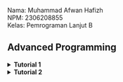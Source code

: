 Nama: Muhammad Afwan Hafizh\
NPM: 2306208855\
Kelas: Pemrograman Lanjut B

## Advanced Programming

<details>
    <summary><b>Tutorial 1</b></summary>

___

<details>
    <summary><b>Reflection 1</b></summary>
    
___
_You already implemented two new features using Spring Boot. Check again your source code and evaluate the coding standards that you have learned in this module. Write clean code principles and secure coding practices that have been applied to your code.  If you find any mistake in your source code, please explain how to improve your code. Please write your reflection inside the repository's README.md file._
___

Pada tutorial 1 ini, saya menggunakan Spring Boot untuk pertama kalinya. Spring Boot memanfaatkan Java sebagai bahasa pemrograman sehingga memudahkan saya yang telah mempelajari Java di mata kuliah DDP 2 untuk membaca dan membuat kode. Spring Boot mengadopsi arsitektur MVC (Model-View-Controller) sebagai alur datanya, dengan komponen-komponen seperti Model (misalnya, Product yang merepresentasikan data produk seperti productId, productName, dan productQuantity), Repository (seperti ProductRepository yang mengelola akses data untuk membuat, membaca, dan menghapus produk), Service (seperti ProductServiceImpl yang mengatur logika bisnisnya), dan Controller (menerima permintaan pengguna, berinteraksi dengan Service, dan mengembalikan respons ke View/Templates (Thymeleaf).

Di tutorial kali ini, saya juga belajar dalam menerapkan clean code principle dan secure coding. Salah satu clean code principle yang telah diaplikasikan adalah Meaningful Names. Contoh:

```
...
    @GetMapping("/edit")
    public String updateProductPage(@RequestParam String productId, Model model) {
        Product product = service.getId(productId);
        model.addAttribute("product", product);
        return "EditProduct";
    }

    @PostMapping("/edit")
    public String editProductPost(@ModelAttribute Product product) {
        service.update(product.getProductId(), product);
        return "redirect:/product/list";
    }

    @PostMapping("/delete")
    public String deleteProduct(@RequestParam String productId) {
        service.delete(productId);
        return "redirect:list";
    }
...
```
Pada potongan code ini, terlihat bahwa masing-masing function dapat teridentifikasi fungsinya dengan hanya membaca namanya tanpa harus memberikan penjelasan melalui comment. Contohnya seperti function updateProductPage, yaitu handler method yang menangani permintaan GET ke endpoint /edit, yang digunakan untuk menampilkan halaman edit produk. Parameter @RequestParam String productId mengambil ID produk dari URL, lalu service.getId(productId) digunakan untuk mengambil data produk dari database atau sumber lain. Objek produk tersebut kemudian ditambahkan ke model dengan model.addAttribute("product", product), sehingga bisa diakses di halaman tampilan. Metode ini mengembalikan string "EditProduct" yang merupakan nama template atau halaman HTML yang akan ditampilkan, misalnya EditProduct.html dalam folder templates.

Saya juga mengaplikasikan clean code principle lainnya seperti functions (contoh methdo findAll yang ada pada services), Object and Data Structure (contoh pada model Product), dan Error Handling pada EditProduct.html yang mencegah adanya input null atau format yang tidak sesuai pada kolom productQuantity dan productName.

Selain pengaplikasian clean code principle, pada code ini terdapat juga penerapan secure coding. Contohnya, seperti berikut.

1. Penggunaan UUID sebagai identifier model Product
   
```
...
public Product create(Product product) {
        product.setProductId(UUID.randomUUID().toString());
        productData.add(product);
        return product;
    }
...
```

ID produk dihasilkan menggunakan UUID.randomUUID(), sehingga mengurangi kemungkinan resource path dapat diprediksi.

2. Output yang di-encode
    - Thymeleaf secara otomatis melakukan escaping pada HTML dalam template sehingga mengurangi risiko serangan XSS (Cross-Site Scripting).

3. Validasi Input
   
```
public void update(String productId, Product updatedProduct) {
        Product product = getId(productId);
        if (updatedProduct.getProductName() != null) {
            product.setProductName(updatedProduct.getProductName());
        }

        if (updatedProduct.getProductQuantity() > 0) {
            product.setProductQuantity(updatedProduct.getProductQuantity());
        }
    }
```

Ketika hendak melakukan edit nama atau kuantitas produk, service memeriksa apakah jumlah produk (productQuantity) bernilai negatif (productQuantity <= 0) dan memastikan nama produk tidak bernilai null.

"_If you find any mistake in your source code, please explain how to improve your code._"

Menurut saya, dari kedua fitur yang saya implementasikan, terdapat beberapa hal yang perlu untuk ditingkatkan, Salah satu contohnya adalah memberikan **Logging** setiap adanya pertukaran/pergantian data (pada edit atau delete). Berikut contoh codenya.
```
import org.slf4j.Logger;
import org.slf4j.LoggerFactory;

@Service
public class ProductServiceImpl implements ProductService {
    private static final Logger logger = LoggerFactory.getLogger(ProductServiceImpl.class);

    @Override
    public void delete(String productId) {
        logger.info("Attempting to delete product with ID: {}", productId);
        try {
            productRepository.delete(productId);
            logger.info("Product deleted successfully.");
        } catch (Exception e) {
            logger.error("Failed to delete product: {}", e.getMessage());
        }
    }
}
```

Potongan code di atas adalah contoh dari code improvementnya. Dengan adanya logger, saya dapat memantau/mengetahui adanya aktivitas yang terjadi sehingga saya bisa memastikan keamanan tiap terjadinya pertukaran/pergantian data.

Contoh lainnya, Tambahan validasi input ketika melakukan update pada nama product. Berikut contoh codenya.

```
if (updatedProduct.getProductName() != null && !updatedProduct.getProductName().trim().isEmpty()) {
    product.setProductName(updatedProduct.getProductName());
}
```

 Dengan adanya validasi input kita dapat memastikan bahwa productName tidak hanya tidak null, tetapi juga tidak kosong atau mengandung karakter yang tidak valid.

 Dengan melakukan refleksi 1, saya menyadari bahwa menerapkan clean code principles dan secure coding sangatlah penting. Clean code membuat kode mudah dibaca, dipahami, dan dikembangkan sehingga meningkatkan efisiensi pengembangan dan mengurangi risiko bug. Sementara itu, secure coding melindungi aplikasi kita dari berbagai kerentanan keamanan, seperti broken access control, injection, dan lainnya yang pastinya dapat mengancam keamanan data pengguna.

</details>

<details>
    <summary><b>Reflection 2</b></summary>
    
___
_After writing the unit test, how do you feel? How many unit tests should be made in a class? How to make sure that our unit tests are enough to verify our program? It would be good if you learned about code coverage. Code coverage is a metric that can help you understand how much of your source is tested. If you have 100% code coverage, does that mean your code has no bugs or errors?_

_Suppose that after writing the CreateProductFunctionalTest.java along with the corresponding test case, you were asked to create another functional test suite that verifies the number of items in the product list. You decided to create a new Java class similar to the prior functional test suites with the same setup procedures and instance variables._

_What do you think about the cleanliness of the code of the new functional test suite? Will the new code reduce the code quality? Identify the potential clean code issues, explain the reasons, and suggest possible improvements to make the code cleaner! Please write your reflection inside the repository's README.md file._
___

Setelah membuat dan menjalankan unit test pada kode yang telah dibuat, saya mendapatkan beberapa pembelajaran penting, yaitu:

**Jumlah dan Kualitas Unit Test**

Dalam implementasi yang saya lakukan, semua test berhasil dijalankan dengan baik (100% passed). Unit test yang dibuat telah mencakup berbagai skenario seperti:

- Test pembuatan dan pencarian produk (testCreateAndFind)
- Test untuk kondisi list produk kosong (testFindAllIfEmpty)
- Test untuk multiple produk (testFindAllIfMoreThanOneProduct)
- Test update produk dengan berbagai kondisi (valid dan invalid)
- Test penghapusan produk

Mengenai pertanyaan "_How many unit tests should be made in a class?_", menurut saya tidak ada jumlah pasti yang dapat dijadikan acuan. Sebab, menurut saya yang terpenting dari adanya unit test, unit test harus mencakup beberapa hal berikut:

- Mencakup semua fitur utama
- Menguji berbagai skenario (positif dan negatif)
- Memverifikasi semua business requirement
- Menguji edge cases dan error handling

**Code Coverage**

Dalam project ini, saya berhasil mencapai code coverage 100%, yang berarti semua baris kode telah dieksekusi oleh test. Namun, saya memahami bahwa code coverage 100% tidak menjamin kode bebas dari bug atau error. Hal ini disebabkan oleh beberapa hal berikut:

- Code coverage hanya mengukur baris kode yang dieksekusi, bukan kebenaran logika
- Code coverage tidak menjamin
  a. Kesalahan dalam implementasi requirement
  b. Edge cases yang belum terpikirkan
  c. Masalah integrasi antar komponen
  d. Isu performa
  e. Masalah konkurensi

**Analisis Clean Code pada Functional Test**

Menurut saya, jika melihat struktur functional test di CreateProductFunctionalTest.java dan kemungkinan penambahan test suite baru, ada beberapa hal-hal yang kemungkinan dapat ditingkatkan, yaitu:

1. Adanya duplikasi kode
   - Setup code (@BeforeEach dan konfigurasi server) terduplikasi di setiap test class
   - Beberapa assertions dan utility methods ditulis berulang kali

2. Abstraksi yang Kurang Optimal
   - Interaksi dengan web element tersebar di berbagai method
   - Logic pembuatan URL diulang-ulang

Contoh perbaikan yang dapat dilakukan:

1. Membuat Base Test Class
```
public abstract class BaseProductFunctionalTest {
    @LocalServerPort
    protected int serverPort;

    @Value("${app.baseUrl:http://localhost}")
    protected String testBaseUrl;

    protected String baseUrl;
    
    protected String buildUrl(String endpoint) {
        return String.format("%s:%d%s", testBaseUrl, serverPort, endpoint);
    }
}
```

2. Implementasi Page Object Pattern

```
public class ProductPage {
    private final ChromeDriver driver;
    
    public ProductPage(ChromeDriver driver) {
        this.driver = driver;
    }
    
    public void createProduct(String name, int quantity) {
        driver.findElement(By.id("nameInput")).sendKeys(name);
        driver.findElement(By.id("quantityInput")).sendKeys(String.valueOf(quantity));
        driver.findElement(By.tagName("button")).click();
    }
    
    public int getProductCount() {
        return driver.findElements(By.className("product-item")).size();
    }
}
```

3. Standardisasi Helper Methods

```
public class TestHelper {
    public static void verifyPageTitle(ChromeDriver driver, String expectedTitle) {
        assertEquals(expectedTitle, driver.getTitle());
    }
    
    public static void verifyProductExists(ChromeDriver driver, String name, int quantity) {
        assertTrue(driver.findElements(By.xpath("//*[contains(text(), '" + name + "')]")).size() > 0);
        assertTrue(driver.findElements(By.xpath("//*[contains(text(), '" + quantity + "')]")).size() > 0);
    }
}
```

Dengan menerapkan contoh perbaikan di atas, maka code akan menjadi:

1. Lebih mudah dimaintain karena mengurangi duplikasi
2. Lebih mudah dibaca dan dipahami
3. Lebih robust dalam penanganan web elements

Dengan merefleksikan tutorial mengenai functional test dan unit test, artinya meskipun semua test berhasil dijalankan dengan code coverage 100%, masih ada ruang untuk peningkatan dalam hal clean code dan maintainability karena tujuan utama dari testing bukan hanya mencapai coverage 100%, tetapi memastikan kualitas dan keandalan aplikasi secara keseluruhan.

</details>

</details>

<details>
    <summary><b>Tutorial 2</b></summary>

___
_You have implemented a CI/CD process that automatically runs the test suites, analyzes code quality, and deploys to a PaaS. Try to answer the following questions in order to reflect on your attempt completing the tutorial and exercise._

1. _List the code quality issue(s) that you fixed during the exercise and explain your strategy on fixing them._
2. _Look at your CI/CD workflows (GitHub)/pipelines (GitLab). Do you think the current implementation has met the definition of Continuous Integration and Continuous Deployment? Explain the reasons (minimum 3 sentences)!_
___

Ketika saya melakukan scannning dengan SonarCloud, saya mendapatkan beberapa issue pada maintainability. Berikut beberapa issue yang saya perbaiki.

1. Group Dependency
   
   <img src="https://github.com/user-attachments/assets/b7209193-d049-49e6-8657-cc6e5e31949e" width="600">

   Disini, saya memindahkan dependensi bagian TestRuntimeOnly dari baris 49 ke baris 58 dan menambahkan beberapa baris baru yang ditandai dengan tanda "+". Perubahan ini saya lakukan untuk membuat group dependency menjadi lebih terstruktur sehingga readability pada code ini akan meningkat dan memudahkan untuk pemeliharaan kode.

2. Field Injection

   <img src="https://github.com/user-attachments/assets/fca036aa-db53-410c-be6f-210445e18d68" width="600">

   Disini, Saya mengubah cara injeksi dependensi dari field injection (@Autowired) menjadi constructor injection. Saya menghapus anotasi @Autowired pada field ProductService dan menggantinya dengan membuat constructor explicit yang menerima parameter ProductService. Selain itu, saya juga menambahkan modifier final pada field service untuk memastikan immutability, kemudian menginisialisasi field tersebut melalui constructor dengan this.service = service. Saya yakin perubahan ini membuat kode menjadi lebih aman dan testable.

   Hal ini berlaku juga dengan code ini.

    <img src="https://github.com/user-attachments/assets/16838c68-8326-4c46-bb13-a59f5667f025" width="600">

3. Fix Assertion

   Code 1 (sebelum diperbaiki):
   ```java
    package id.ac.ui.cs.advprog.eshop;
    import org.junit.jupiter.api.Test;
    import org.springframework.boot.test.context.SpringBootTest;
    import org.springframework.beans.factory.annotation.Autowired;
    import org.springframework.context.ApplicationContext;
    import static org.junit.jupiter.api.Assertions.assertNotNull;
    @SpringBootTest
    class EshopApplicationTests {
        @Autowired
        private ApplicationContext applicationContext;
        @Test
        void contextLoads() {
            assertNotNull(applicationContext);
        }
        @Test
        void testMethodStartApplication() {
            EshopApplication.main(new String[] {});
        }
    }
   ```

   Code 2 (setelah diperbaiki):

   ```java
    package id.ac.ui.cs.advprog.eshop;
    import org.junit.jupiter.api.Test;
    import org.springframework.boot.test.context.SpringBootTest;
    import org.springframework.beans.factory.annotation.Autowired;
    import org.springframework.context.ApplicationContext;
    
    import static org.junit.jupiter.api.Assertions.assertNotNull;
    
    @SpringBootTest
    class EshopApplicationTests {
    
        @Autowired
        private ApplicationContext applicationContext;
    
        @Test
        void contextLoads() {
           EshopApplication.main(new String[] {});
           assertNotNull(applicationContext);
        }
    }
   ```

   Disini, Saya menggabungkan dua test method yang sebenarnya memiliki tujuan yang sama. Saya menggabungkan method testMethodStartApplication() ke dalam method contextLoads() karena keduanya sama-sama menguji inisialisasi aplikasi Spring. Dalam implementasi baru, saya memastikan aplikasi dapat dijalankan dengan memanggil EshopApplication.main() terlebih dahulu, kemudian memverifikasi bahwa applicationContext berhasil diinisialisasi dengan assertNotNull. Dengan perubahan ini, maka code dapat menghindari redundancy dalam testing.
   
4. Unnecessary Exception Throws

   <img src="https://github.com/user-attachments/assets/29acad18-3b01-4609-ad5c-c6755ad68fd3" width="500">
   
   Disini, Saya menghapus throws Exception yang tidak diperlukan dari beberapa method test. Saya menghilangkan throws Exception pada method pageTitle_isCorrect(), message_createProduct_isCorrect(), dan createProduct_isCorrect() karena assertion dalam JUnit sebenarnya sudah menangani exception secara otomatis sehingga tidak perlu mendeklarasikannya secara eksplisit. Perubahan ini membuat kode menjadi lebih bersih dan menghindari penanganan exception yang tidak perlu, sesuai dengan best practice dalam penulisan unit test.

5. Unnecessary Modifier

   <img src="https://github.com/user-attachments/assets/cb4f91f7-ddd6-446c-8a03-bcbdf5ee2a53" width="600">
   
   Disini, Saya menghapus modifier public yang tidak diperlukan dari deklarasi method-methodnya. Penghapusan ini saya lakukan karena secara default, method-method dalam interface sudah bersifat public, sehingga penulisan modifier public menjadi redundant. Saya menghapus modifier public dari method create(), getId(), update(), delete(), dan findAll() agar kode menjadi lebih bersih dan sesuai dengan best practice dalam penulisan interface Java.

6. Encapsulation
  
   <img src="https://github.com/user-attachments/assets/c45896b3-18e0-447f-9129-a245add6eac4" width="500">
   
   Disini, saya memodifikasi pada file CreateProductFunctionalTest.java yang terletak di direktori src/test/java/id/ac/ui/cs/advprog/eshop/functional/. Saya mengubah deklarasi kelas CreateProductFunctionalTest dari public menjadi default (tanpa modifier), yang berarti kelas tersebut hanya dapat diakses dalam paket yang sama. Perubahan ini mungkin dilakukan untuk membatasi visibilitas kelas dan mengontrol akses ke kelas tersebut, sehingga hanya kelas-kelas dalam paket yang sama yang dapat menggunakannya. Hal ini dapat meningkatkan maintainability dengan mengurangi kemungkinan kelas tersebut diakses atau diubah oleh kode di luar paketnya.

</details>
